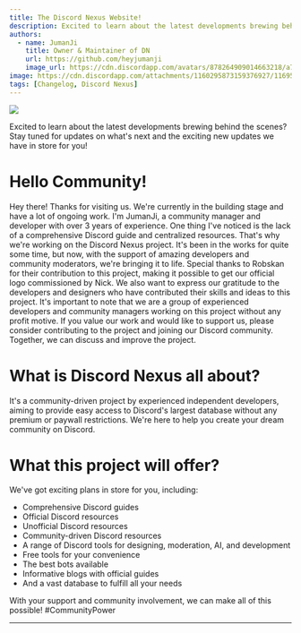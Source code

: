 ```yaml
---
title: The Discord Nexus Website!
description: Excited to learn about the latest developments brewing behind the scenes? Stay tuned for updates on what's next and the exciting new features we have in store for you!
authors:
  - name: JumanJi
    title: Owner & Maintainer of DN
    url: https://github.com/heyjumanji
    image_url: https://cdn.discordapp.com/avatars/878264909014663218/a7359151f0a652f9b8888d4b30093bc4.png
image: https://cdn.discordapp.com/attachments/1160295873159376927/1169549356655968266/Discord_Nexus.png?ex=6555ceb7&is=654359b7&hm=a4a3f0daa5c28697614437fd3d66fd197bbf73099d43eff39e01421435c1a5ad&.png
tags: [Changelog, Discord Nexus]
---
```


![](https://cdn.discordapp.com/attachments/879344819074396173/1155066851882188831/Discord_Nexus.png)

Excited to learn about the latest developments brewing behind the scenes? Stay tuned for updates on what's next and the exciting new updates we have in store for you!

<!-- truncate -->

# Hello Community!
Hey there! Thanks for visiting us. We're currently in the building stage and have a lot of ongoing work. I'm JumanJi, a community manager and developer with over 3 years of experience. One thing I've noticed is the lack of a comprehensive Discord guide and centralized resources. That's why we're working on the Discord Nexus project. It's been in the works for quite some time, but now, with the support of amazing developers and community moderators, we're bringing it to life. Special thanks to Robskan for their contribution to this project, making it possible to get our official logo commissioned by Nick. We also want to express our gratitude to the developers and designers who have contributed their skills and ideas to this project. It's important to note that we are a group of experienced developers and community managers working on this project without any profit motive. If you value our work and would like to support us, please consider contributing to the project and joining our Discord community. Together, we can discuss and improve the project.

# What is Discord Nexus all about?

It's a community-driven project by experienced independent developers, aiming to provide easy access to Discord's largest database without any premium or paywall restrictions. We're here to help you create your dream community on Discord.

# What this project will offer?
We've got exciting plans in store for you, including:
- Comprehensive Discord guides
- Official Discord resources
- Unofficial Discord resources
- Community-driven Discord resources
- A range of Discord tools for designing, moderation, AI, and development
- Free tools for your convenience
- The best bots available
- Informative blogs with official guides
- And a vast database to fulfill all your needs

With your support and community involvement, we can make all of this possible! #CommunityPower

___
